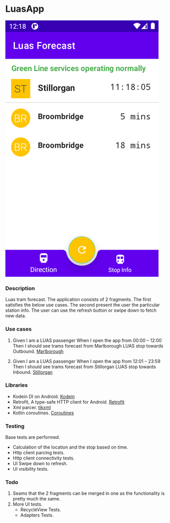 # LuasApp

![](screen.png)

### Description
Luas tram forecast. The application consists of 2 fragments. The first satisfies the below use cases. The second present the user the particular station info.
The user can use the refresh button or swipe down to fetch new data.

### Use cases

1. Given I am a LUAS passenger
When I open the app from 00:00 – 12:00
Then I should see trams forecast from Marlborough LUAS stop towards Outbound.
[Marlborough](http://luasforecasts.rpa.ie/xml/get.ashx?action=forecast&amp;stop=mar&amp;encrypt=false)

2. Given I am a LUAS passenger
When I open the app from 12:01 – 23:59
Then I should see trams forecast from Stillorgan LUAS stop towards Inbound.
[Stillorgan](http://luasforecasts.rpa.ie/xml/get.ashx?action=forecast&amp;stop=sti&amp;encrypt=false)

### Libraries
* Kodein DI on Android. [Kodein](https://kodein.org/Kodein-DI/?5.0/android) 
* Retrofit, A type-safe HTTP client for Android. [Retrofit](https://square.github.io/retrofit/)
* Xml parcer. [tikxml](https://github.com/Tickaroo/tikxml)
* Kotlin coroutines. [Coroutines](https://developer.android.com/kotlin/coroutines)

### Testing
Base tests are performed.

* Calculation of the location and the stop based on time.
* Http client parcing tests.
* Http client connectivity tests.
* UI Swipe down to refresh.
* UI visibility tests.

### Todo
1. Seams that the 2 fragments can be merged in one as the functionality is pretty much the same.
2. More UI tests.
	* RecycleView Tests.
	* Adapters Tests.






